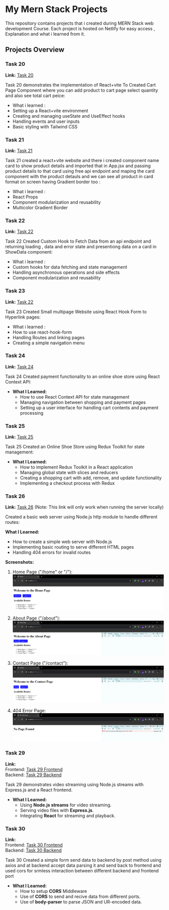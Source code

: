 # My Mern Stack Projects

This repository contains projects that i created during MERN Stack web development Course. Each project is hosted on Netlify for easy access , Explanation and what i learned from it.

## Projects Overview

### Task 20

**Link:** [Task 20](https://task20-by-shreyas.netlify.app)

Task 20 demonstrates the implementation of React+vite To Created Cart Page Component where you can add product to cart page select quantity and also see total cart peice:

- What i learned :
- Setting up a React+vite environment
- Creating and managing useState and UseEffect hooks
- Handling events and user inputs
- Basic styling with Tailwind CSS

### Task 21

**Link:** [Task 21](https://task21-by-shreyas.netlify.app)

Task 21 created a react+vite website and there i created component name card to show product details and imported that in App.jsx and passing product details to that card using free api endpoint and maping the card component with the product detauls and we can see all product in card format on screen having Gradient border too :

- What i learned :
- React Props
- Component modularization and reusability
- Multicolor Gradient Border 

### Task 22

**Link:** [Task 22](https://task22-by-shreyas.netlify.app)

Task 22 Created Custom Hook to Fetch Data from an api endpoint and returning loading , data and error state and presentiong data on a card in ShowData component:

- What i learned :
- Custom hooks for data fetching and state management
- Handling asynchronous operations and side effects
- Component modularization and reusability

### Task 23

**Link:** [Task 22](https://task23-by-shreyas.netlify.app)

Task 23 Created Small multipage Website using React Hook Form to Hyperlink pages:

- What i learned :
- How to use react-hook-form
- Handling Routes and linking pages
- Creating a simple navigation menu 

### Task 24

**Link:** [Task 24](https://task34-by-shreyas.netlify.app)

Task 24 Created payment functionality to an online shoe store using React Context API:

- **What I Learned:**
  - How to use React Context API for state management
  - Managing navigation between shopping and payment pages
  - Setting up a user interface for handling cart contents and payment processing



### Task 25

**Link:** [Task 25](https://task25-by-shreyas.netlify.app/)

Task 25 Created an Online Shoe Store using Redux Toolkit for state management:

- **What I Learned:**
   - How to implement Redux Toolkit in a React application
   - Managing global state with slices and reducers
   - Creating a shopping cart with add, remove, and update functionality
   - Implementing a checkout process with Redux


### Task 26

**Link:** [Task 26](http://localhost:3000) (Note: This link will only work when running the server locally)

Created a basic web server using Node.js http module to handle different routes:

**What I Learned:**
- How to create a simple web server with Node.js
- Implementing basic routing to serve different HTML pages
- Handling 404 errors for invalid routes

**Screenshots:**
1. Home Page ("/home" or "/"):
   ![Home Page](/Task26/routes%20images/Home.png)

2. About Page ("/about"):
   ![About Page](/Task26/routes%20images/About.png)

3. Contact Page ("/contact"):
   ![Contact Page](/Task26/routes%20images/contact.png)

4. 404 Error Page:
   ![404 Error Page](/Task26/routes%20images/not_found.png)


### Task 29

**Link:**  
Frontend: [Task 29 Frontend](https://video-stream-frontend-two.vercel.app/)  
Backend: [Task 29 Backend](https://video-stream-backend-six.vercel.app)

Task 29 demonstrates video streaming using Node.js streams with Express.js and a React frontend.

- **What I Learned:**
  - Using **Node.js streams** for video streaming.
  - Serving video files with **Express.js**.
  - Integrating **React** for streaming and playback.


### Task 30

**Link:**  
Frontend: [Task 30 Frontend](https://cors-form-frontend.vercel.app/)  
Backend: [Task 30 Backend](https://cors-form-backend.vercel.app/)

Task 30 Created a simple form send data to backend by post method using axios and at backend accept data parsing it and send back to frontend and used cors for srmless interaction between different backend and frontend port  

- **What I Learned:**
  - How to setup **CORS** Middleware 
  - Use of **CORS** to send and recive data from different ports.
  - Use of **body-parser** to parse JSON and UR-encoded data.